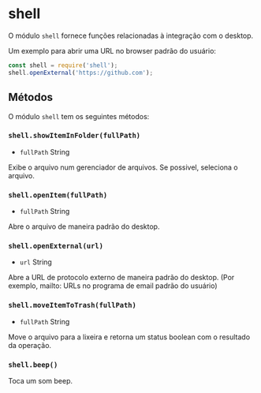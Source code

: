 # shell

O módulo `shell` fornece funções relacionadas à integração com o desktop.

Um exemplo para abrir uma URL no browser padrão do usuário:

```javascript
const shell = require('shell');
shell.openExternal('https://github.com');
```

## Métodos

O módulo `shell` tem os seguintes métodos:

### `shell.showItemInFolder(fullPath)`

* `fullPath` String

Exibe o arquivo num gerenciador de arquivos. Se possivel, seleciona o arquivo.

### `shell.openItem(fullPath)`

* `fullPath` String

Abre o arquivo de maneira padrão do desktop.

### `shell.openExternal(url)`

* `url` String

Abre a URL de protocolo externo de maneira padrão do desktop. (Por
exemplo, mailto: URLs no programa de email padrão do usuário)

### `shell.moveItemToTrash(fullPath)`

* `fullPath` String

Move o arquivo para a lixeira e retorna um status boolean com o resultado da operação.

### `shell.beep()`

Toca um som beep.
